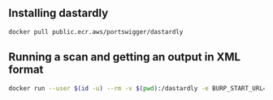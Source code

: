 
## Installing dastardly 

```sh
docker pull public.ecr.aws/portswigger/dastardly
```

## Running a scan and getting an output in XML format 

```sh
docker run --user $(id -u) --rm -v $(pwd):/dastardly -e BURP_START_URL=https://casp-pm-oiahxczk.lab.practical-devsecops.training/apispec_1.json -e BURP_REPORT_FILE_PATH=/dastardly/dastardly-output.xml public.ecr.aws/portswigger/dastardly
```
